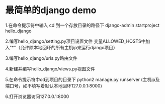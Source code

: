 # 最简单的django demo

1.在命令提示符中输入
    cd 到一个存放目录的路径下
    django-admin startproject hello_django

2.编写hello_django/setting.py项目设置文件
    变量ALLOWED_HOSTS中加入"*"（允许除本地回环的所有主机ip来运行django项目）

3.编写hello_django/urls.py路由文件

4.新建并编写hello_django/views.py视图文件

5.在命令提示符中cd到项目的目录下
    python2 manage.py runserver (主机ip及端口号，如不填写着默认本地回环127.0.0.1:8000)

6.打开浏览器访问127.0.0.1:8000
